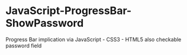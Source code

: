 # JavaScript-ProgressBar-ShowPassword
Progress Bar implication via JavaScript - CSS3 - HTML5 also checkable password field
